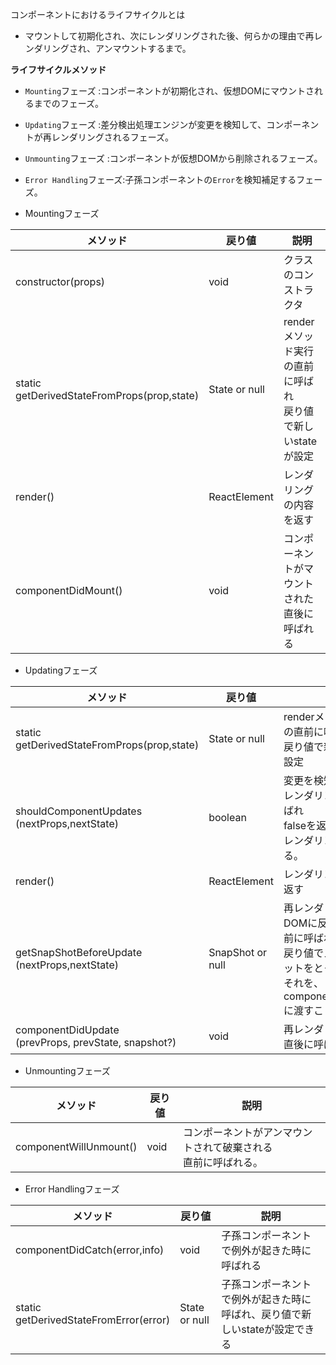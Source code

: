 コンポーネントにおけるライフサイクルとは  
 - マウントして初期化され、次にレンダリングされた後、何らかの理由で再レンダリングされ、アンマウントするまで。  

**ライフサイクルメソッド**  
- `Mounting`フェーズ      :コンポーネントが初期化され、仮想DOMにマウントされるまでのフェーズ。
- `Updating`フェーズ      :差分検出処理エンジンが変更を検知して、コンポーネントが再レンダリングされるフェーズ。
- `Unmounting`フェーズ    :コンポーネントが仮想DOMから削除されるフェーズ。
- `Error Handling`フェーズ:子孫コンポーネントの`Error`を検知補足するフェーズ。   

- Mountingフェーズ    

| メソッド | 戻り値 | 説明 |
| -- | -- | -- |
| constructor(props) | void | クラスのコンストラクタ |
| static<br>getDerivedStateFromProps(prop,state) | State or null | renderメソッド実行の直前に呼ばれ<br>戻り値で新しいstateが設定 |
| render() | ReactElement | レンダリングの内容を返す |
| componentDidMount() | void | コンポーネントがマウントされた直後に呼ばれる |

- Updatingフェーズ

| メソッド | 戻り値 | 説明 |
| -- | -- | -- |
| static<br>getDerivedStateFromProps(prop,state) | State or null | renderメソッ>ド実行の直前に呼ばれ<br>戻り値で新しいstateが設定 |
| shouldComponentUpdates<br>(nextProps,nextState) | boolean | 変更を検知してから再レンダリングの前に呼ばれ<br>falseを返すことでさいレンダリングを中止する。
| render() | ReactElement | レンダリングの内容を返す |
| getSnapShotBeforeUpdate<br>(nextProps,nextState) | SnapShot or null | 再レンダリング内容がDOMに反映される直前に呼ばれ、<br>戻り値でスナップショットをとっておき、<br>それを、componentDidUpdateに渡すことができる。 |
| componentDidUpdate<br>(prevProps, prevState, snapshot?) | void | 再レンダリングの完了直後に呼ばれる |

- Unmountingフェーズ

| メソッド | 戻り値 | 説明 |
| -- | -- | -- |
| componentWillUnmount() | void | コンポーネントがアンマウントされて破棄される<br>直前に呼ばれる。 |

- Error Handlingフェーズ

| メソッド | 戻り値 | 説明 |
| -- | -- | -- |
| componentDidCatch(error,info) | void | 子孫コンポーネントで例外が起きた時に呼ばれる |
| static<br>getDerivedStateFromError(error) | State or null | 子孫コンポーネントで例外が起きた時に呼ばれ、戻り値で新しいstateが設定できる |
